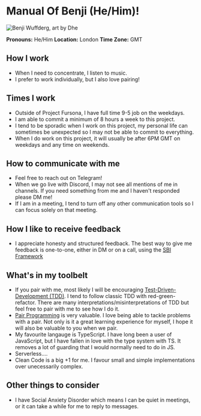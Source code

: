 # Manual Of Benji (He/Him)!

![Benji Wuffderg, art by Dhe](https://pbs.twimg.com/profile_images/1323202993257435136/kgNLN3Rz_400x400.jpg)

**Pronouns:** He/Him
**Location:** London
**Time Zone:** GMT

## How I work
* When I need to concentrate, I listen to music.
* I prefer to work individually, but I also love pairing!

## Times I work
* Outside of Project Fursona, I have full time 9-5 job on the weekdays.
* I am able to commit a minimum of 8 hours a week to this project.
* I tend to be sporadic when I work on this project, my personal life can sometimes be unexpected so I may not be able to commit to everything.
* When I do work on this project, it will usually be after 6PM GMT on weekdays and any time on weekends.

## How to communicate with me

* Feel free to reach out on Telegram!
* When we go live with Discord, I may not see all mentions of me in channels. If you need something from me and I haven't responded please DM me!
* If I am in a meeting, I tend to turn off any other communication tools so I can focus solely on that meeting.

## How I like to receive feedback

* I appreciate honesty and structured feedback. The best way to give me feedback is one-to-one, either in DM or on a call, using the [SBI Framework](https://medium.com/pm101/the-situation-behavior-impact-feedback-framework-e20ce52c9357)

## What's in my toolbelt

* If you pair with me, most likely I will be encouraging [Test-Driven-Development (TDD)](https://cleancoders.com/episode/clean-code-episode-6-p1). I tend to follow classic TDD with red-green-refactor. There are many interpretations/misinterpretations of TDD but feel free to pair with me to see how I do it.
* [Pair Programming](https://martinfowler.com/articles/on-pair-programming.html) is very valuable. I love being able to tackle problems with a pair. Not only is it a great learning experience for myself, I hope it will also be valuable to you when we pair.
* My favourite langauge is TypeScript. I have long been a user of JavaScript, but I have fallen in love with the type system with TS. It removes a lot of guarding that I would normally need to do in JS.
* Serverless....
* Clean Code is a big +1 for me. I favour small and simple implementations over unecessarily complex.

## Other things to consider

* I have Social Anxiety Disorder which means I can be quiet in meetings, or it can take a while for me to reply to messages.
